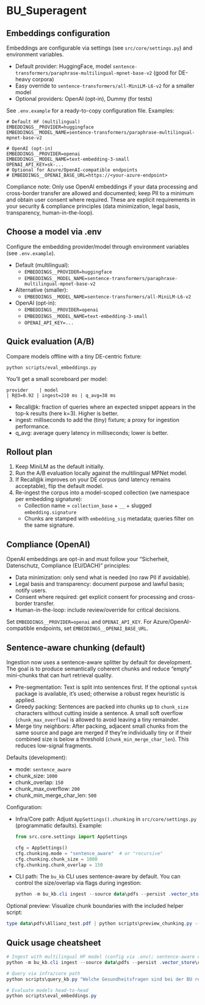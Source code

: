 # BU_Superagent

## Embeddings configuration

Embeddings are configurable via settings (see `src/core/settings.py`) and environment variables.

- Default provider: HuggingFace, model `sentence-transformers/paraphrase-multilingual-mpnet-base-v2` (good for DE-heavy corpora)
- Easy override to `sentence-transformers/all-MiniLM-L6-v2` for a smaller model
- Optional providers: OpenAI (opt-in), Dummy (for tests)

See `.env.example` for a ready-to-copy configuration file. Examples:

```
# Default HF (multilingual)
EMBEDDINGS__PROVIDER=huggingface
EMBEDDINGS__MODEL_NAME=sentence-transformers/paraphrase-multilingual-mpnet-base-v2

# OpenAI (opt-in)
EMBEDDINGS__PROVIDER=openai
EMBEDDINGS__MODEL_NAME=text-embedding-3-small
OPENAI_API_KEY=sk-...
# Optional for Azure/OpenAI-compatible endpoints
# EMBEDDINGS__OPENAI_BASE_URL=https://<your-azure-endpoint>
```

Compliance note: Only use OpenAI embeddings if your data processing and cross-border transfer are allowed and documented; keep PII to a minimum and obtain user consent where required. These are explicit requirements in your security & compliance principles (data minimization, legal basis, transparency, human-in-the-loop).

## Choose a model via .env

Configure the embedding provider/model through environment variables (see `.env.example`).

- Default (multilingual):
	- `EMBEDDINGS__PROVIDER=huggingface`
	- `EMBEDDINGS__MODEL_NAME=sentence-transformers/paraphrase-multilingual-mpnet-base-v2`
- Alternative (smaller):
	- `EMBEDDINGS__MODEL_NAME=sentence-transformers/all-MiniLM-L6-v2`
- OpenAI (opt-in):
	- `EMBEDDINGS__PROVIDER=openai`
	- `EMBEDDINGS__MODEL_NAME=text-embedding-3-small`
	- `OPENAI_API_KEY=...`

## Quick evaluation (A/B)

Compare models offline with a tiny DE-centric fixture:

```
python scripts/eval_embeddings.py
```

You’ll get a small scoreboard per model:

```
provider    | model                                                    | R@3=0.92 | ingest=210 ms | q_avg=38 ms
```

- Recall@k: fraction of queries where an expected snippet appears in the top-k results (here k=3). Higher is better.
- ingest: milliseconds to add the (tiny) fixture; a proxy for ingestion performance.
- q_avg: average query latency in milliseconds; lower is better.

## Rollout plan

1. Keep MiniLM as the default initially.
2. Run the A/B evaluation locally against the multilingual MPNet model.
3. If Recall@k improves on your DE corpus (and latency remains acceptable), flip the default model.
4. Re-ingest the corpus into a model-scoped collection (we namespace per embedding signature):
	 - Collection name = `collection_base` + `__` + slugged `embedding.signature`
	 - Chunks are stamped with `embedding_sig` metadata; queries filter on the same signature.

## Compliance (OpenAI)

OpenAI embeddings are opt-in and must follow your “Sicherheit, Datenschutz, Compliance (EU/DACH)” principles:

- Data minimization: only send what is needed (no raw PII if avoidable).
- Legal basis and transparency: document purpose and lawful basis; notify users.
- Consent where required: get explicit consent for processing and cross-border transfer.
- Human-in-the-loop: include review/override for critical decisions.

Set `EMBEDDINGS__PROVIDER=openai` and `OPENAI_API_KEY`. For Azure/OpenAI-compatible endpoints, set `EMBEDDINGS__OPENAI_BASE_URL`.

## Sentence-aware chunking (default)

Ingestion now uses a sentence-aware splitter by default for development. The goal is to produce semantically coherent chunks and reduce “empty” mini-chunks that can hurt retrieval quality.

- Pre-segmentation: Text is split into sentences first. If the optional `syntok` package is available, it’s used; otherwise a robust regex heuristic is applied.
- Greedy packing: Sentences are packed into chunks up to `chunk_size` characters without cutting inside a sentence. A small soft overflow (`chunk_max_overflow`) is allowed to avoid leaving a tiny remainder.
- Merge tiny neighbors: After packing, adjacent small chunks from the same source and page are merged if they’re individually tiny or if their combined size is below a threshold (`chunk_min_merge_char_len`). This reduces low-signal fragments.

Defaults (development):

- mode: `sentence_aware`
- chunk_size: `1000`
- chunk_overlap: `150`
- chunk_max_overflow: `200`
- chunk_min_merge_char_len: `500`

Configuration:

- Infra/Core path: Adjust `AppSettings().chunking` in `src/core/settings.py` (programmatic defaults). Example:

	```python
	from src.core.settings import AppSettings

	cfg = AppSettings()
	cfg.chunking.mode = "sentence_aware"  # or "recursive"
	cfg.chunking.chunk_size = 1000
	cfg.chunking.chunk_overlap = 150
	```

- CLI path: The `bu_kb` CLI uses sentence-aware by default. You can control the size/overlap via flags during ingestion:

	```powershell
	python -m bu_kb.cli ingest --source data\pdfs --persist .vector_store\chroma --collection bu_knowledge --chunk-size 1000 --chunk-overlap 150
	```

Optional preview: Visualize chunk boundaries with the included helper script:

```powershell
type data\pdfs\Allianz_test.pdf | python scripts\preview_chunking.py --mode sentence_aware --chunk-size 1000 --chunk-overlap 150
```

## Quick usage cheatsheet

```powershell
# Ingest with multilingual HF model (config via .env); sentence-aware chunking by default
python -m bu_kb.cli ingest --source data\pdfs --persist .vector_store\chroma --collection bu_knowledge

# Query via infra/core path
python scripts\query_kb.py "Welche Gesundheitsfragen sind bei der BU relevant?" -k 5

# Evaluate models head-to-head
python scripts\eval_embeddings.py
```
